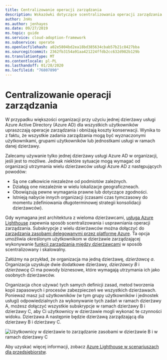 ```yaml
---
title: Centralizowanie operacji zarządzania
description: Wskazówki dotyczące scentralizowania operacji zarządzania
author: JnHs
ms.author: jenhayes
ms.date: 09/27/2019
ms.topic: guide
ms.service: cloud-adoption-framework
ms.subservice: operate
ms.openlocfilehash: a02e5804bd2ea18bd385634cbab57b21c8427bba
ms.sourcegitcommit: 2362fb3154a91aa421224ffdb2cc632d982b129b
ms.translationtype: MT
ms.contentlocale: pl-PL
ms.lasthandoff: 01/28/2020
ms.locfileid: "76807890"
---
```

# <a name="centralize-management-operations"></a>Centralizowanie operacji zarządzania

W przypadku większości organizacji przy użyciu jednej dzierżawy usługi Azure Active Directory (Azure AD) dla wszystkich użytkowników upraszczają operacje zarządzania i obniżają koszty konserwacji. Wynika to z faktu, że wszystkie zadania zarządzania mogą być wyznaczonymi użytkownikami, grupami użytkowników lub jednostkami usługi w ramach danej dzierżawy. 

Zalecamy używanie tylko jednej dzierżawy usługi Azure AD w organizacji, jeśli jest to możliwe. Jednak niektóre sytuacje mogą wymagać od organizacji utrzymania wielu dzierżawców usługi Azure AD z następujących powodów:

- Są one całkowicie niezależne od podmiotów zależnych.
- Działają one niezależnie w wielu lokalizacje geograficzneach.
- Obowiązują pewne wymagania prawne lub dotyczące zgodności.
- Istnieją nabycie innych organizacji (czasami czas tymczasowy do momentu zdefiniowania długoterminowej strategii konsolidacji dzierżawców).

Gdy wymagana jest architektura z wieloma dzierżawcami, [usługa Azure Lighthouse](https://docs.microsoft.com/azure/lighthouse/overview) zapewnia sposób scentralizowania i usprawniania operacji zarządzania. Subskrypcje z wielu dzierżawców można dołączyć do [zarządzania zasobami delegowanymi przez platformę Azure](https://docs.microsoft.com/azure/lighthouse/concepts/azure-delegated-resource-management). Ta opcja umożliwia określonym użytkownikom w dzierżawie zarządzającej wykonywanie [funkcji zarządzania między dzierżawcami](https://docs.microsoft.com/azure/lighthouse/concepts/cross-tenant-management-experience) w sposób scentralizowany i skalowalny.

Załóżmy na przykład, że organizacja ma jedną dzierżawę, *dzierżawcę a*. Organizacja uzyskuje dwie dodatkowe dzierżawy, *dzierżawcy B* i *dzierżawcę C*i ma powody biznesowe, które wymagają utrzymania ich jako osobnych dzierżawców.

Organizacja chce używać tych samych definicji zasad, metod tworzenia kopii zapasowych i procesów zabezpieczeń we wszystkich dzierżawach. Ponieważ masz już użytkowników (w tym grupy użytkowników i jednostek usługi) odpowiedzialnych za wykonywanie tych zadań w ramach dzierżawy A, możesz dołączyć wszystkie subskrypcje w ramach dzierżawy B i dzierżawy C, aby Ci użytkownicy w dzierżawie mogli wykonać te czynności widoku. Dzierżawa A następnie będzie dzierżawą zarządzającą dla dzierżawy B i dzierżawy C.

![Użytkownicy w dzierżawie to zarządzanie zasobami w dzierżawie B i w ramach dzierżawy C](../_images/manage/enterprise-azure-lighthouse.jpg)

Aby uzyskać więcej informacji, zobacz [Azure Lighthouse w scenariuszach dla przedsiębiorstw](https://docs.microsoft.com/azure/lighthouse/concepts/enterprise).
